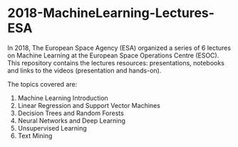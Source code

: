 # 2018-MachineLearning-Lectures-ESA
In 2018, The European Space Agency (ESA) organized a series of 6 lectures on Machine Learning at the European Space Operations Centre (ESOC).
This repository contains the lectures resources: presentations, notebooks and links to the videos (presentation and hands-on).

The topics covered are:
1. Machine Learning Introduction
2. Linear Regression and Support Vector Machines
3. Decision Trees and Random Forests
4. Neural Networks and Deep Learning
5. Unsupervised Learning
6. Text Mining

